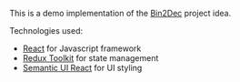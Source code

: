 This is a demo implementation of
the [Bin2Dec](https://github.com/florinpop17/app-ideas/blob/master/Projects/1-Beginner/Bin2Dec-App.md) project idea.

Technologies used:

* [React](https://reactjs.org) for Javascript framework
* [Redux Toolkit](https://redux-toolkit.js.org) for state management
* [Semantic UI React](https://react.semantic-ui.com) for UI styling